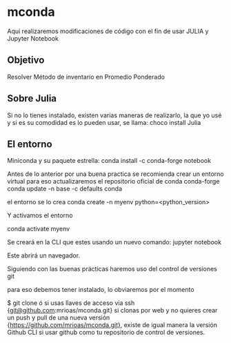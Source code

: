 # mconda

Aqui realizaremos modificaciones de código con el fin de usar JULIA y Jupyter Notebook

## Objetivo

Resolver Método de inventario en Promedio Ponderado

## Sobre Julia

Si no lo tienes instalado, existen varias maneras de realizarlo, la que yo usé y si es su comodidad es lo pueden usar, se llama: choco install Julia

## El entorno

Miniconda
y su paquete estrella: conda install -c conda-forge notebook

Antes de lo anterior por una buena practica se recomienda crear un entorno virtual
para eso actualizaremos el repositorio oficial de conda conda-forge
conda update -n base -c defaults conda

el entorno se lo crea 
conda create -n myenv python=<python_version>

Y activamos el entorno

conda activate myenv


Se creará en la CLI que estes usando un nuevo comando: jupyter notebook

Este abrirá un navegador.


Siguiendo con las buenas prácticas haremos uso del control de versiones git

para eso debemos tener instalado, lo obviaremos por el momento

$ git clone ó si usas llaves de acceso via ssh {git@github.com:mrioas/mconda.git} si clonas por web y no quieres crear un push y pull de una nueva versión {https://github.com/mrioas/mconda.git}, existe de igual manera la versión Github CLI si usar github como tu repositorio de control de versiones.
